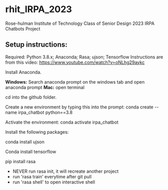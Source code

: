 # rhit_IRPA_2023
Rose-hulman Institute of Technology Class of Senior Design 2023 IRPA Chatbots Project


## Setup instructions:
Required: Python 3.8.x; Anaconda; Rasa; ujson; Tensorflow
Instructions are from this video: https://www.youtube.com/watch?v=oNLhg29aykc

Install Anaconda.

**Windows:** Search anaconda prompt on the windows tab and open anaconda prompt 
  **Mac:** open terminal

cd into the github folder.

Create a new environment by typing this into the prompt: conda create --name irpa_chatbot python==3.8

Activate the environment: conda activate irpa_chatbot

Install the following packages:

conda install ujson

Conda install tensorflow

pip install rasa

- NEVER run rasa init, it will recreate another project
- run 'rasa train' everytime after git pull
- run 'rasa shell' to open interactive shell

